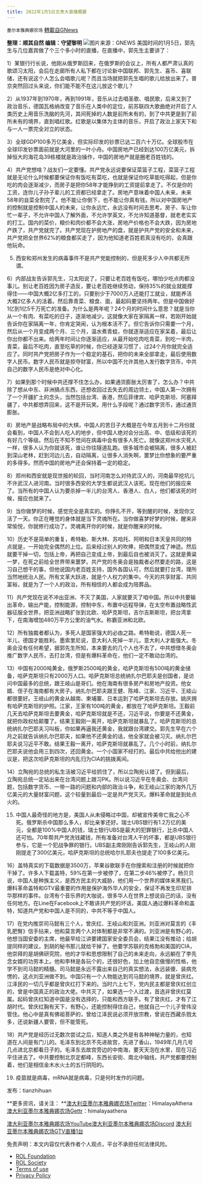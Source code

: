 ```yaml
---
title: 2022年1月5日文贵大直播概要
---
```

`墨尔本雅典娜农场` [轉載自GNews](https://gnews.org/zh-hans/1827324/)

**整理：顺其自然
编辑：守望黎明**
![](https://assets.gnews.org/wp-content/uploads/2022/01/1.5-1.jpeg)图片来源：GNEWS
美国时间的1月5日，郭先生与几位嘉宾做了个三个多小时的直播，在直播中，郭先生主要讲了：

1）某银行行长说，他刚从俄罗斯回来，在俄罗斯的会议上，所有人都严肃认真的歌颂习太阳，会后在走廊所有人私下都在讨论新中国联邦、郭先生、喜币、喜联储，还有说这个人怎么会唱歌儿呢？而且当场就把郭先生唱的歌儿给放出来了。普京突然回过头来说，你们能不能不在这儿放这个歌儿？

2）从1937年到1970年，再到1991年，音乐从过去唱圣歌、唱民歌，后来又到了政治音乐，德国瓦格纳改变了音乐在人类中的定位，前苏联四大歌曲绝对开启了人类历史上用音乐洗脑的先河，其间死掉的人数是前所未有的，到了中共更是到了前所未有的境界，直到唱红歌。红歌是以集体为主体的音乐，开启了政治上家天下和与一人一票完全对立的状态。

3）全球GDP100多万亿美金，但实际印发的钞票已达二百六十万亿。全球股市在全球印发钞票面前就是大河里的一叶小舟。中国房地产已经到达100万亿美元，拆掉恒大的海花岛39栋楼就是政治操作，中国的房地产就是圈老百姓钱的。

4）共产党想啥？战友们一定要懂。共产党永远说要保证菜篮子工程，菜篮子工程就是无论什么时候都要保证你有饭吃有菜吃，也就是保证你吃草能吃得起，但是你吃的肉会逐渐减少，而房子是把你58年才能挣到的工资提前拿走了。不仅是你的工资，连你儿子孙子辈儿的工资都已经拿走了。房地产意味着中国人未来，未来58年的韭菜全割完了。他不能让你倒下，也不能让你真有钱。所以对中国房地产的控制就是控制中国人的未来，让你永远忙，永远没有时间去思考。房子、车让你忙一辈子，不允许中国人了解外面，不允许学英文，不允许知道基督，就老老实实的打工。国内的菜价，粮价和肉价都不会大涨，房地产价格也不会大跌，因为房地产跌了，共产党就完了。共产党现在护房地产的盘，就是护共产党的安全和未来，共产党把全世界62%的粮食都买走了，因为他知道老百姓若真没有吃的，会真跟他玩命。

5) 西安和郑州发生的病毒事件不是共产党能控制的，但是死多少人中共都无所谓。

6）内部战友告诉郭先生，习太阳说了，只要让老百姓有饭吃，哪怕少吃点肉都没事儿。别让老百姓因为房子造反，要让老百姓继续劳动，保持35%的就业就能撑得住——中国大概2亿多打工的，只要别少于7000万人还能打工就业，就能养活大概2亿多人的活着。然后靠青菜、粮食、面，最起码要坚持两年。但是中国做好1亿到1亿5千万死亡的准备。为什么是两年呢？24个月的时间什么意思？就是当你从一个有肉、有菜吃的日子，逐渐地减少。这就像大家在家隔离一样，若刚开始就告诉你在家隔离一年，你肯定哭闹，认为根本活不了。但它告诉你只需要一个月，然后从一个月变成两个月、三个月，温水煮青蛙，你就逐渐适应在家呆着，最后让你出你都不出来。给两年时间让你逐渐适应，从最开始吃肉吃青菜，到吃一半肉，青菜，最后不吃肉，直至吃草的时候，你已经逐渐习惯了，过24个月你就完全适应了。同时共产党把房子作为一个稳定的基石，把你的未来全部拿走，最后使用数字人民币。数字人民币就是掠夺财富，所以中国不允许其他人发行数字货币，中共自己的数字人民币是绝对中心化。

7）如果到那个时候中共还撑不住怎么办，如果通货膨胀太厉害了，怎么办？中共除了想从中东、非洲搞点东西，还想收回过去失去的周边领土，中国人第一次拥有了一个开疆扩土的念头，当然包括台湾、香港，然后菲律宾、哈萨克斯坦、阿塞拜疆了，中共都想弄回来，这不是开玩笑。用什么手段呢？通过数字货币，通过通货膨胀。

8）房地产是战略布局中的大棋，中国人的苦日子大概是在今年五月到十二月份就会看到，中国人不会到人吃人的地步，但中国人绝对会分出高、中、低级和该死的有好几个等级。然后在不知不觉间在病毒中会有很多人死亡。就像这郑州水灾死人一样，很多人认为你就该死，谁让你往隧道乱跑。很多城市会被隔离，很多人被赶到深山老林，赶到河边儿去，自动隔离，让很多人消失啊，噩梦比你想象的要严重的多得多。然而中国的房地产还会保持着一定的稳定。

8）郑州和西安就是现世报的轮回，当时河南怎么对待武汉人的，河南最早挖坑儿不许武汉人进河南。当时很多西安的大学生都说武汉人该死。现在他们的报应来了。当所有的中国人认为要杀掉一半儿的台湾人、香港人、白人，他们都该死的时候，报应也就来了。

9）当你做梦的时候，感觉完全是真实的。你挣扎不开，等到醒的时候，发现你又活了一天。你正在睡觉的身体就是当下灵魂所在。当你做喜梦好梦的时候，醒来非常愉悦，你就修行成功了。灵魂离开你的时候，就是你醒来的时候。

10）历史不是简单的重复，希特勒、斯大林、苏哈托、阿明和日本天皇共同的特点就是，一开始完全偶然的上位。后来经过别人的吹捧，把偶然变成了神迹。然后就要干掉一切，包括上帝，再把自己变成上帝，到最后自也被消灭了。这就是黄粱一梦，在死之前给全世界带来噩梦。共产党的冬奥会是独裁者必然要走的路，这是习自己想干的事，但他说国内老百姓支持，国外各国认可，然后就要打台湾，理所当然地统治人民。所有文革大跃进，就是个人权力的集中。今天的共享财富、共同富裕，就是为了一个人的政治，所有相信的人都会成为陪葬品。

11）共产党现在说不冲出亚洲、不灭了美国，人家就要灭了咱中国。所以中共要输出革命，输出产能，控制能源，控制中东，布置中远程导弹，在太空布置战略性武器征服全世界，把亚洲战略扩张到北欧、哈萨克斯坦，吉尔吉斯斯坦，把台湾拿下，在南海增加480万平方公里的油气水。称霸亚洲和北欧。

12）所有独裁者都认为，多死人是国家强大的必由之路。希特勒说，德国人死一半儿，德国才能胜利。墨索里尼说，意大利人死掉一半儿，意大利人才能强大。冬奥会没有任何希望，据郭先生所知，本来要去的几个人也不去了，中共想借冬奥会推广数字人民币，去打台湾，但是有爆料革命在，他们一定不敢动台湾的。

13）中国有2000吨黄金，俄罗斯2500吨的黄金，哈萨克斯坦有500吨的黄金储备，哈萨克斯坦只有2000万人口。哈萨克斯坦总统纳扎尔巴耶夫是创国者，是访问中国最多的总统，跟王岐山是哥们。他在海南有很多房产和房地产投资。他女婿、侄子在海南都有大房子。纳扎尔巴耶夫跟王健、陈峰、江家、习近平、王岐山都很要好。王岐山的黄金从越南、柬埔寨、日本运到了哈萨克斯坦去存放。姚庆拥有哈萨克斯坦的护照。江家，王家有100吨的黄金，都放在了哈萨克斯坦。王毅前几天去哈萨克斯坦去要黄金，哈萨克斯坦就是不还，习近平说，你要是不还黄金，就把你政权给颠覆了。结果王毅刚一离开，哈萨克斯坦就暴乱了。哈萨克斯坦的总统纳扎尔巴耶夫习叫板，你如果再逼我还黄金，我就跟台湾建交。郭先生早在六个月之前就告诉纳扎尔巴耶夫，如果他不还黄金的话，他全家就会被习灭。纳扎尔巴耶夫说习近平不敢。结果王毅一离开，哈萨克斯坦就暴乱了。几个小时前，纳扎尔巴耶夫说他会用三到四次，还回黄金。一个小国家不经打的。最后中共给他出的建议是，把这次哈萨克斯坦的内乱归为CIA的挑拨离间。

14）立陶宛的总统的私生活被习近平给抓住了，所以立陶宛认错了。但到最后，立陶宛总统一定站出来在台湾问题上跟习PK。所以说习近平在冬奥会、台湾问题，包括数字货币、一带一路的问题和内部的政治斗争，和王岐山江家的海外几万亿美元的大量财富问题，这个较量到最后一定是共产党灭灭。爆料革命就是到处点火的。

15) 中国人最奇怪的地方是，美国人从未侵略过中国，却被宣传美帝亡我之心不死。俄罗斯杀中国那么多人，却比亲爹还好。瑞士UBS银行有1.2万亿的美元，全都是100%中国人的钱，瑞士银行UBS是最大的犯罪银行，比杀中国人还可怕。70年帮共产党洗钱藏钱，所有准备对台湾人干的坏事，都是UBS银行参与，它是一个犯战争罪的银行。UBS副主席刚刚告诉郭先生，王岐山的人刚刚提走了300亿美元，哈萨克斯坦的总统哈尔扎耶夫也提走了100多亿美元。

16）盖特真实的下载数据是3500万，苹果谷歌联手在你搜索和注册的时候就把你干掉了。许多人下载盖特，59%在第一步被停了，在第二步46%被停了。杨贝贝说，中国人是种族主义，是西方民主的大威胁，他们用一个世界的媒体来黑我们。爆料革命盖特和GTV最重要的作用是保护海外华人的安全，保证不再发生印尼排华那样的事件。台湾有个音乐界的大咖说，很多华人在世界上想说自己的话，没有任何地方。在Line在Facebook上不敢讲共产党的坏话，美国人通过爆料革命和盖特，知道共产党和中国人是不同的，中共不等于中国人。

17）在党内推崇司马懿有三个人，曾庆红、王岐山和刘亚洲。刘亚洲对莫言的《丰乳肥臀》信手拈来，他和莫言两个人对体制都是非常不满的。刘亚洲是有野心的，他想当国安委的主席，他最早给江讲要建国家安全委员会，结果江没有推动；给胡提同样的建议，到胡的秘书那儿就给干掉了。他要学苏联的克格勃和美国的CIA，他崇拜的是胡佛研究院，他的才华和思想限制了自己的未来走向，永远躺在了李先念女婿的功劳本上。他和李林是各玩个的，还很好色，加上他自恋傲慢的性格，他学不到司马懿的精髓。司马懿是永远不露出来自己的真实想法，永远装傻、装病充愣的，这点刘亚洲做不到。中国只有一个人物能达到司马懿的境界，就是曾庆红。江泽民的一切几乎都是曾庆红打下来的。当时六上七下，党内民主都是曾庆红创立的，曾是中国真正的政治大佬。中共灭了，如果选一个人过渡，首选非曾庆红莫属。起码曾庆红知道中国是没有选择的，只能和西方联手。有了曾庆红，才有了江胡时代。曾庆红胸有天下，有野心，还能控制得住自己，他就自己一个儿子曾伟没管住。他心中是真有佛祖菩萨的，曾给江泽民说必须开放宗教，曾说在西藏杀戮太多，还说新疆人要管，但不能管死。

18）共产党是经历过无数次尝试之后，知道人类之外是有各种神秘力量的，也知道在人间是有门儿的。毛泽东到北京不先进故宫，先进了香山，1949年几月几号几点进北京都看日子的。毛泽东去故宫旁边的中南海，要天天泡在水里，现在习近平住进去了。中共要控制北京定都峰，东西长安街、南北中轴线，共产党都要控制着，他们是相信金木水火土的五行阴阳的。

19) 疫苗就是病毒，mRNA就是病毒，只是何时发作的问题。

发布：tianzhihuan

**更多资讯，请关注：
**[澳大利亚墨尔本雅典娜农场Twitter](https://twitter.com/HimalayaAthena1)：HimalayaAthena
[澳大利亚墨尔本雅典娜农场Gettr](https://www.gettr.com/user/himalayaathena)：himalayaathena

[澳大利亚墨尔本雅典娜农场YouTube](https://youtube.com/channel/UC-tz4lmA7mG3FzYbylgqjTQ)[澳大利亚墨尔本雅典娜农场Discord](https://discord.gg/76QVRChsgU)
[澳大利亚墨尔本雅典娜农场GTV直播1台](https://www.gtv.org/user/5f72f8f60cd82c6bb6a248a6)

 

免责声明：本文内容仅代表作者个人观点，平台不承担任何法律风险。

- [ROL Foundation](https://rolfoundation.org/)
- [ROL Society](https://rolsociety.org/)
- [Terms of use](https://gnews.org/terms-of-use-3/)
- [Privacy Policy](https://gnews.org/privacy-policy/)
